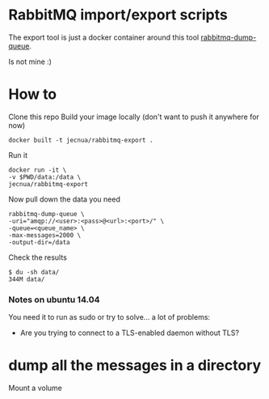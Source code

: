 # RabbitMQ import/export scripts

The export tool is just a docker container around this tool [rabbitmq-dump-queue](https://github.com/dubek/rabbitmq-dump-queue).

Is not mine :)

# How to

Clone this repo
Build your image locally (don't want to push it anywhere for now)

    docker built -t jecnua/rabbitmq-export .

Run it

    docker run -it \
    -v $PWD/data:/data \
    jecnua/rabbitmq-export

Now pull down the data you need

    rabbitmq-dump-queue \
    -uri="amqp://<user>:<pass>@<url>:<port>/" \
    -queue=<queue_name> \
    -max-messages=2000 \
    -output-dir=/data

Check the results

    $ du -sh data/
    344M data/

### Notes on ubuntu 14.04

You need it to run as sudo or try to solve... a lot of problems:

- Are you trying to connect to a TLS-enabled daemon without TLS?

# dump all the messages in a directory

Mount a volume

